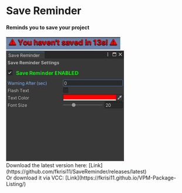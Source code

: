 # Save Reminder

#### Reminds you to save your project
<img src="https://raw.githubusercontent.com/fkrisi11/SaveReminder/refs/heads/main/Media/SaveReminderScenePreview.png" />
<br>
<img src="https://raw.githubusercontent.com/fkrisi11/SaveReminder/refs/heads/main/Media/SaveReminderWindowPreview.png" />
<br>
Download the latest version here: [Link](https://github.com/fkrisi11/SaveReminder/releases/latest)<br>
Or download it via VCC: [Link](https://fkrisi11.github.io/VPM-Package-Listing/)

